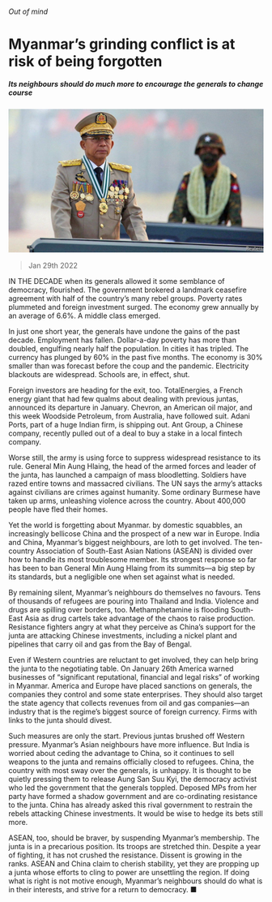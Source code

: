 ###### Out of mind

# Myanmar’s grinding conflict is at risk of being forgotten 

##### Its neighbours should do much more to encourage the generals to change course 

![image](images/20220129_ldp501.jpg) 

> Jan 29th 2022 

IN THE DECADE when its generals allowed it some semblance of democracy,  flourished. The government brokered a landmark ceasefire agreement with half of the country’s many rebel groups. Poverty rates plummeted and foreign investment surged. The economy grew annually by an average of 6.6%. A middle class emerged.

In just one short year, the generals have undone the gains of the past decade. Employment has fallen. Dollar-a-day poverty has more than doubled, engulfing nearly half the population. In cities it has tripled. The currency has plunged by 60% in the past five months. The economy is 30% smaller than was forecast before the coup and the pandemic. Electricity blackouts are widespread. Schools are, in effect, shut.


Foreign investors are heading for the exit, too. TotalEnergies, a French energy giant that had few qualms about dealing with previous juntas, announced its departure in January. Chevron, an American oil major, and this week Woodside Petroleum, from Australia, have followed suit. Adani Ports, part of a huge Indian firm, is shipping out. Ant Group, a Chinese company, recently pulled out of a deal to buy a stake in a local fintech company.

Worse still, the army is using force to suppress widespread resistance to its rule. General Min Aung Hlaing, the head of the armed forces and leader of the junta, has launched a campaign of mass bloodletting. Soldiers have razed entire towns and massacred civilians. The UN says the army’s attacks against civilians are crimes against humanity. Some ordinary Burmese have taken up arms, unleashing violence across the country. About 400,000 people have fled their homes.

Yet the world is forgetting about Myanmar. by domestic squabbles, an increasingly bellicose China and the prospect of a new war in Europe. India and China, Myanmar’s biggest neighbours, are loth to get involved. The ten-country Association of South-East Asian Nations (ASEAN) is divided over how to handle its most troublesome member. Its strongest response so far has been to ban General Min Aung Hlaing from its summits—a big step by its standards, but a negligible one when set against what is needed.

By remaining silent, Myanmar’s neighbours do themselves no favours. Tens of thousands of refugees are pouring into Thailand and India. Violence and drugs are spilling over borders, too. Methamphetamine is flooding South-East Asia as drug cartels take advantage of the chaos to raise production. Resistance fighters angry at what they perceive as China’s support for the junta are attacking Chinese investments, including a nickel plant and pipelines that carry oil and gas from the Bay of Bengal.

Even if Western countries are reluctant to get involved, they can help bring the junta to the negotiating table. On January 26th America warned businesses of “significant reputational, financial and legal risks” of working in Myanmar. America and Europe have placed sanctions on generals, the companies they control and some state enterprises. They should also target the state agency that collects revenues from oil and gas companies—an industry that is the regime’s biggest source of foreign currency. Firms with links to the junta should divest.

Such measures are only the start. Previous juntas brushed off Western pressure. Myanmar’s Asian neighbours have more influence. But India is worried about ceding the advantage to China, so it continues to sell weapons to the junta and remains officially closed to refugees. China, the country with most sway over the generals, is unhappy. It is thought to be quietly pressing them to release Aung San Suu Kyi, the democracy activist who led the government that the generals toppled. Deposed MPs from her party have formed a shadow government and are co-ordinating resistance to the junta. China has already asked this rival government to restrain the rebels attacking Chinese investments. It would be wise to hedge its bets still more.

ASEAN, too, should be braver, by suspending Myanmar’s membership. The junta is in a precarious position. Its troops are stretched thin. Despite a year of fighting, it has not crushed the resistance. Dissent is growing in the ranks. ASEAN and China claim to cherish stability, yet they are propping up a junta whose efforts to cling to power are unsettling the region. If doing what is right is not motive enough, Myanmar’s neighbours should do what is in their interests, and strive for a return to democracy. ■

